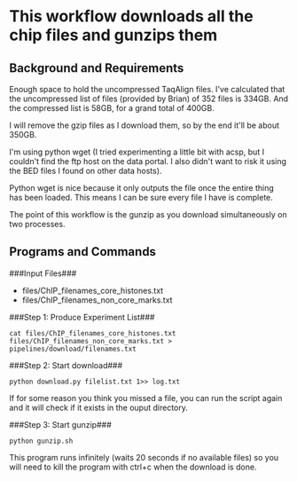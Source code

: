 This workflow downloads all the chip files and gunzips them
===========================================================

Background and Requirements
---------------------------

Enough space to hold the uncompressed TaqAlign files. I've calculated that
the uncompressed list of files (provided by Brian) of 352 files is 334GB.
And the compressed list is 58GB, for a grand total of 400GB.

I will remove the gzip files as I download them, so by the end it'll be about
350GB.

I'm using python wget (I tried experimenting a little bit with acsp, but I
couldn't find the ftp host on the data portal. I also didn't want to risk it
using the BED files I found on other data hosts).

Python wget is nice because it only outputs the file once the entire thing
has been loaded. This means I can be sure every file I have is complete.

The point of this workflow is the gunzip as you download simultaneously on
two processes. 

Programs and Commands
---------------------

###Input Files###

* files/ChIP_filenames_core_histones.txt
* files/ChIP_filenames_non_core_marks.txt

###Step 1: Produce Experiment List###

    cat files/ChIP_filenames_core_histones.txt files/ChIP_filenames_non_core_marks.txt > pipelines/download/filenames.txt

###Step 2: Start download###

    python download.py filelist.txt 1>> log.txt

If for some reason you think you missed a file, you can run the script
again and it will check if it exists in the ouput directory.

###Step 3: Start gunzip###

    python gunzip.sh

This program runs infinitely (waits 20 seconds if no available files) so
you will need to kill the program with ctrl+c when the download is done.
